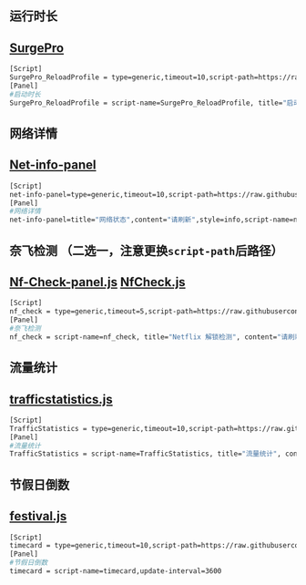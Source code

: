## 运行时长   
## [SurgePro](https://raw.githubusercontent.com/ventusyu/ventus/main/panel/SurgePro.js)
   ```bash
   [Script]
   SurgePro_ReloadProfile = type=generic,timeout=10,script-path=https://raw.githubusercontent.com/ventusyu/ventus/main/panel/SurgePro.js ,argument=icon=crown.fill&color=#f6c970
   [Panel]
   #启动时长
   SurgePro_ReloadProfile = script-name=SurgePro_ReloadProfile, title="启动时长", content="请刷新", update-interval=1
   ```

## 网络详情
## [Net-info-panel](https://raw.githubusercontent.com/ventusyu/ventus/main/panel/Net-info-panel.js)
   ```bash
   [Script]
   net-info-panel=type=generic,timeout=10,script-path=https://raw.githubusercontent.com/ventusyu/ventus/main/panel/Net-info-panel.js
   [Panel]
   #网络详情
   net-info-panel=title="网络状态",content="请刷新",style=info,script-name=net-info-panel
   ```
## 奈飞检测 （二选一，注意更换`script-path`后路径）
## [Nf-Check-panel.js](https://raw.githubusercontent.com/ventusyu/ventus/main/panel/Nf-Check-panel.js) [NfCheck.js](https://raw.githubusercontent.com/ventusyu/ventus/main/panel/NfCheck.js)
   ```bash
   [Script]
   nf_check = type=generic,timeout=5,script-path=https://raw.githubusercontent.com/ventusyu/ventus/main/panel/Nf-Check-panel.js
   [Panel]
   #奈飞检测
   nf_check = script-name=nf_check, title="Netflix 解锁检测", content="请刷新", update-interval=36000
   ```
## 流量统计 
## [trafficstatistics.js](https://raw.githubusercontent.com/ventusyu/ventus/main/panel/trafficstatistics.js)
   ```bash
   [Script]
   TrafficStatistics = type=generic,timeout=10,script-path=https://raw.githubusercontent.com/ventusyu/ventus/main/panel/trafficstatistics.js ,argument=icon=arrow.up.arrow.down.circle&color=#5d84f8
   [Panel]
   #流量统计
   TrafficStatistics = script-name=TrafficStatistics, title="流量统计", content="请刷新", update-interval=1
   ```
## 节假日倒数
## [festival.js](https://raw.githubusercontent.com/ventusyu/ventus/main/panel/festival.js)
   ```bash
   [Script]
   timecard = type=generic,timeout=10,script-path=https://raw.githubusercontent.com/ventusyu/ventus/main/panel/festival.js
   [Panel]
   #节假日倒数
   timecard = script-name=timecard,update-interval=3600
   ```
